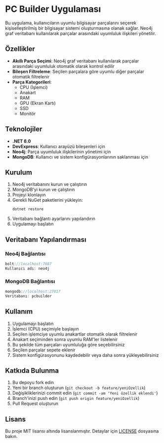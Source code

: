 # PC Builder Uygulaması

Bu uygulama, kullanıcıların uyumlu bilgisayar parçalarını seçerek kişiselleştirilmiş bir bilgisayar sistemi oluşturmasına olanak sağlar. Neo4j graf veritabanı kullanılarak parçalar arasındaki uyumluluk ilişkileri yönetilir.

## Özellikler

- **Akıllı Parça Seçimi**: Neo4j graf veritabanı kullanılarak parçalar arasındaki uyumluluk otomatik olarak kontrol edilir
- **Bileşen Filtreleme**: Seçilen parçalara göre uyumlu diğer parçalar otomatik filtrelenir
- **Parça Kategorileri**:
  - CPU (İşlemci)
  - Anakart
  - RAM
  - GPU (Ekran Kartı)
  - SSD
  - Monitör

## Teknolojiler

- **.NET 8.0**
- **DevExpress**: Kullanıcı arayüzü bileşenleri için
- **Neo4j**: Parça uyumluluk ilişkilerinin yönetimi için
- **MongoDB**: Kullanıcı ve sistem konfigürasyonlarının saklanması için

## Kurulum

1. Neo4j veritabanını kurun ve çalıştırın
2. MongoDB'yi kurun ve çalıştırın
3. Projeyi klonlayın
4. Gerekli NuGet paketlerini yükleyin:
   ```bash
   dotnet restore
   ```
5. Veritabanı bağlantı ayarlarını yapılandırın
6. Uygulamayı başlatın

## Veritabanı Yapılandırması

### Neo4j Bağlantısı
```csharp
bolt://localhost:7687
Kullanıcı adı: neo4j
```

### MongoDB Bağlantısı
```csharp
mongodb://localhost:27017
Veritabanı: pcbuilder
```

## Kullanım

1. Uygulamayı başlatın
2. İşlemci (CPU) seçimiyle başlayın
3. Seçilen işlemciye uyumlu anakartlar otomatik olarak filtrelenir
4. Anakart seçiminden sonra uyumlu RAM'ler listelenir
5. Bu şekilde tüm parçaları uyumluluğa göre seçebilirsiniz
6. Seçilen parçalar sepete eklenir
7. Sistem konfigürasyonunu kaydedebilir veya daha sonra yükleyebilirsiniz

## Katkıda Bulunma

1. Bu depoyu fork edin
2. Yeni bir branch oluşturun (`git checkout -b feature/yeniOzellik`)
3. Değişikliklerinizi commit edin (`git commit -am 'Yeni özellik eklendi'`)
4. Branch'inizi push edin (`git push origin feature/yeniOzellik`)
5. Pull Request oluşturun

## Lisans

Bu proje MIT lisansı altında lisanslanmıştır. Detaylar için [LICENSE](LICENSE) dosyasına bakın.
